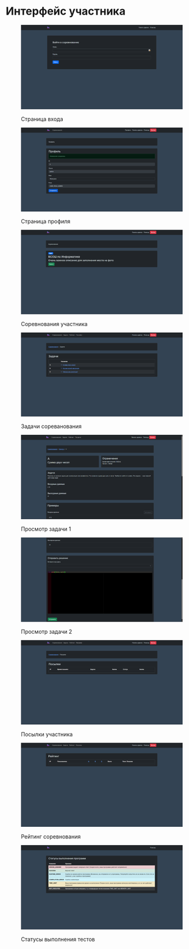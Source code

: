 # Интерфейс участника

<figure><img src="../.gitbook/assets/image (6).png" alt=""><figcaption><p>Страница входа</p></figcaption></figure>

<figure><img src="../.gitbook/assets/image (82).png" alt=""><figcaption><p>Страница профиля</p></figcaption></figure>

<figure><img src="../.gitbook/assets/image (3).png" alt=""><figcaption><p>Соревнования участника</p></figcaption></figure>

<figure><img src="../.gitbook/assets/image (1) (1) (1).png" alt=""><figcaption><p>Задачи сореванования</p></figcaption></figure>

<figure><img src="../.gitbook/assets/image (2) (1) (1).png" alt=""><figcaption><p>Просмотр задачи 1</p></figcaption></figure>

<figure><img src="../.gitbook/assets/image (3) (1).png" alt=""><figcaption><p>Просмотр задачи 2</p></figcaption></figure>

<figure><img src="../.gitbook/assets/image (4).png" alt=""><figcaption><p>Посылки участника</p></figcaption></figure>

<figure><img src="../.gitbook/assets/image (5).png" alt=""><figcaption><p>Рейтинг соревнования</p></figcaption></figure>

<figure><img src="../.gitbook/assets/image (7).png" alt=""><figcaption><p>Статусы выполнения тестов</p></figcaption></figure>
